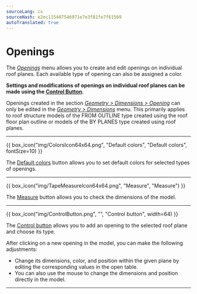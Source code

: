 ```yaml
---
sourceLang: cs
sourceHash: e2ec115407546971e7e3f81fe7f61569
autoTranslated: true
---
```


# Openings
<p>The <u><i>Openings</i></u> menu allows you to create and edit openings on individual roof planes. Each available type of opening can also be assigned a color.</p>
<p><b>Settings and modifications of openings on individual roof planes can be made using the <u>Control Button</u>.</b></p>
<p>Openings created in the section <u><i>Geometry > Dimensions > Opening</i></u> can only be edited in the <u><i>Geometry > Dimensions</i></u> menu. This primarily applies to roof structure models of the FROM OUTLINE type created using the roof floor plan outline or models of the BY PLANES type created using roof planes.</p>

<hr class="main">

<p>
{{ box_icon("img/ColorsIcon64x64.png", "Default colors", "Default colors", fontSize=10) }}
</p>

<p>The <u>Default colors</u> button allows you to set default colors for selected types of openings.</p>

<hr class="main">

<p>
{{ box_icon("img/TapeMeasureIcon64x64.png", "Measure", "Measure") }}
</p>

<p>The <u>Measure</u> button allows you to check the dimensions of the model.</p>

<hr class="main">

<p>
{{ box_icon("img/ControlButton.png", "", "Control button", width=64) }}
</p>

<p>The <u>Control button</u> allows you to add an opening to the selected roof plane and choose its type.</p>
<p>After clicking on a new opening in the model, you can make the following adjustments:</p>
<ul>
  <li>Change its dimensions, color, and position within the given plane by editing the corresponding values in the open table.</li>
  <li>You can also use the mouse to change the dimensions and position directly in the model.</li>
</ul>

<hr class="main">

<!-- product: HiStruct Building Configurator -->